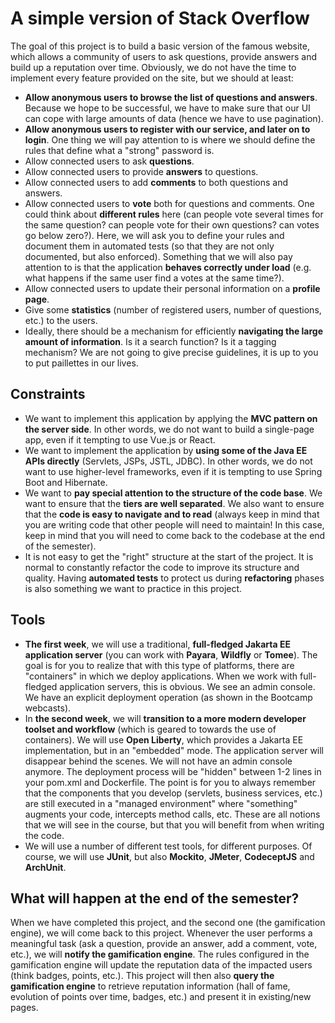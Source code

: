 # A simple version of Stack Overflow

The goal of this project is to build a basic version of the famous website, which allows a community of users to ask questions, provide answers and build up a reputation over time. Obviously, we do not have the time to implement every feature provided on the site, but we should at least:

* **Allow anonymous users to browse the list of questions and answers**. Because we hope to be successful, we have to make sure that our UI can cope with large amounts of data (hence we have to use pagination).
* **Allow anonymous users to register with our service, and later on to login**. One thing we will pay attention to is where we should define the rules that define what a "strong" password is.
* Allow connected users to ask **questions**.
* Allow connected users to provide **answers** to questions.
* Allow connected users to add **comments** to both questions and answers.
* Allow connected users to **vote** both for questions and comments. One could think about **different rules** here (can people vote several times for the same question? can people vote for their own questions? can votes go below zero?). Here, we will ask you to define your rules and document them in automated tests (so that they are not only documented, but also enforced). Something that we will also pay attention to is that the application **behaves correctly under load** (e.g. what happens if the same user find a votes at the same time?).
* Allow connected users to update their personal information on a **profile page**.
* Give some **statistics** (number of registered users, number of questions, etc.) to the users.
* Ideally, there should be a mechanism for efficiently **navigating the large amount of information**. Is it a search function? Is it a tagging mechanism? We are not going to give precise guidelines, it is up to you to put paillettes in our lives.

## Constraints

* We want to implement this application by applying the **MVC pattern on the server side**. In other words, we do not want to build a single-page app, even if it tempting to use Vue.js or React.
* We want to implement the application by **using some of the Java EE APIs directly** (Servlets, JSPs, JSTL, JDBC). In other words, we do not want to use higher-level frameworks, even if it is tempting to use Spring Boot and Hibernate.
* We want to **pay special attention to the structure of the code base**. We want to ensure that the **tiers are well separated**. We also want to ensure that the **code is easy to navigate and to read** (always keep in mind that you are writing code that other people will need to maintain! In this case, keep in mind that you will need to come back to the codebase at the end of the semester). 
* It is not easy to get the "right" structure at the start of the project. It is normal to constantly refactor the code to improve its structure and quality. Having **automated tests** to protect us during **refactoring** phases is also something we want to practice in this project.

## Tools

* **The first week**, we will use a traditional, **full-fledged Jakarta EE application server** (you can work with **Payara**, **Wildfly** or **Tomee**). The goal is for you to realize that with this type of platforms, there are "containers" in which we deploy applications. When we work with full-fledged application servers, this is obvious. We see an admin console. We have an explicit deployment operation (as shown in the Bootcamp webcasts). 
* In **the second week**, we will **transition to a more modern developer toolset and workflow** (which is geared to towards the use of containers). We will use **Open Liberty**, which provides a Jakarta EE implementation, but in an "embedded" mode. The application server will disappear behind the scenes. We will not have an admin console anymore. The deployment process will be "hidden" between 1-2 lines in your pom.xml and Dockerfile. The point is for you to always remember that the components that you develop (servlets, business services, etc.) are still executed in a "managed environment" where "something" augments your code, intercepts method calls, etc. These are all notions that we will see in the course, but that you will benefit from when writing the code.
* We will use a number of different test tools, for different purposes. Of course, we will use **JUnit**, but also **Mockito**, **JMeter**, **CodeceptJS** and **ArchUnit**.

## What will happen at the end of the semester?

When we have completed this project, and the second one (the gamification engine), we will come back to this project. Whenever the user performs a meaningful task (ask a question, provide an answer, add a comment, vote, etc.), we will **notify the gamification engine**. The rules configured in the gamification engine will update the reputation data of the impacted users (think badges, points, etc.). This project will then also **query the gamification engine** to retrieve reputation information (hall of fame, evolution of points over time, badges, etc.) and present it in existing/new pages.